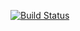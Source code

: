 [![Build Status](https://app.travis-ci.com/srvittal/Settings-Bill-ExpressJS.svg?branch=main)](https://app.travis-ci.com/srvittal/Settings-Bill-ExpressJS)